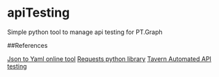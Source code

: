 # apiTesting
Simple python tool to manage api testing for PT.Graph


##References

[Json to Yaml online tool](https://www.json2yaml.com/)
[Requests python library](https://realpython.com/python-requests/)
[Tavern Automated API testing](https://taverntesting.github.io/)
